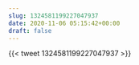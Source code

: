 ```yaml
---
slug: 1324581199227047937
date: 2020-11-06 05:15:42+00:00
draft: false
---
```


{{< tweet 1324581199227047937 >}}
